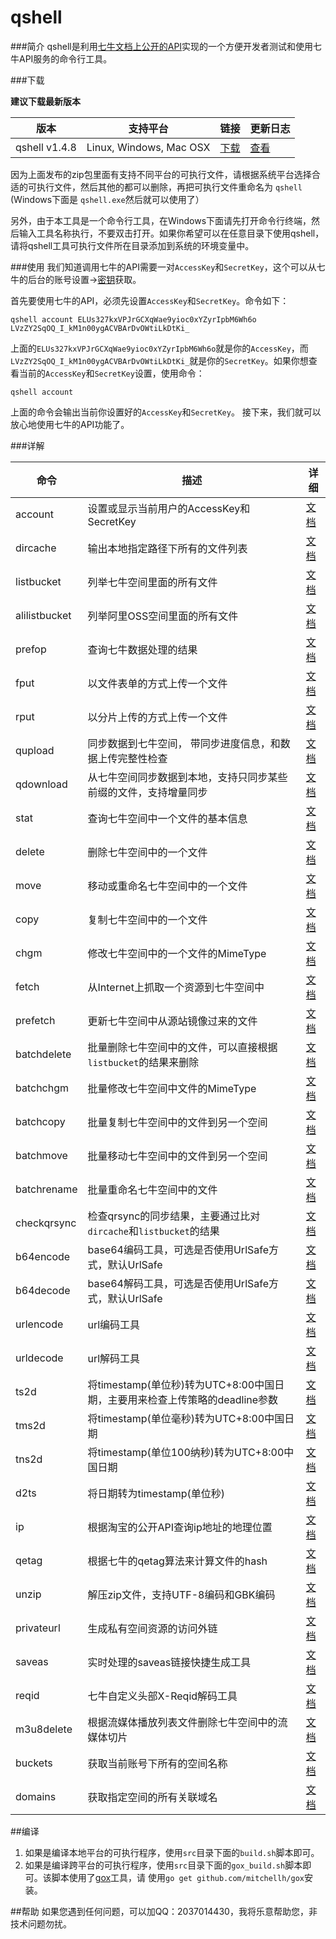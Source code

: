 # qshell

###简介
qshell是利用[七牛文档上公开的API](http://d.qiniu.com)实现的一个方便开发者测试和使用七牛API服务的命令行工具。

###下载

**建议下载最新版本**

|版本     |支持平台|链接|更新日志|
|--------|---------|----|------|
|qshell v1.4.8|Linux, Windows, Mac OSX|[下载](http://7rfgu2.com1.z0.glb.clouddn.com/qshell-v1.4.8.zip)|[查看](CHANGELOG.md)|

因为上面发布的zip包里面有支持不同平台的可执行文件，请根据系统平台选择合适的可执行文件，然后其他的都可以删除，再把可执行文件重命名为 `qshell` (Windows下面是 `qshell.exe`然后就可以使用了）

另外，由于本工具是一个命令行工具，在Windows下面请先打开命令行终端，然后输入工具名称执行，不要双击打开。如果你希望可以在任意目录下使用qshell，请将qshell工具可执行文件所在目录添加到系统的环境变量中。

###使用
我们知道调用七牛的API需要一对`AccessKey`和`SecretKey`，这个可以从七牛的后台的账号设置->[密钥](https://portal.qiniu.com/setting/key)获取。

首先要使用七牛的API，必须先设置`AccessKey`和`SecretKey`。命令如下：
```
qshell account ELUs327kxVPJrGCXqWae9yioc0xYZyrIpbM6Wh6o LVzZY2SqOQ_I_kM1n00ygACVBArDvOWtiLkDtKi_
```
上面的`ELUs327kxVPJrGCXqWae9yioc0xYZyrIpbM6Wh6o`就是你的`AccessKey`，而`LVzZY2SqOQ_I_kM1n00ygACVBArDvOWtiLkDtKi_`就是你的`SecretKey`。如果你想查看当前的`AccessKey`和`SecretKey`设置，使用命令：

```
qshell account
```
上面的命令会输出当前你设置好的`AccessKey`和`SecretKey`。
接下来，我们就可以放心地使用七牛的API功能了。

###详解

|命令|描述|详细|
|------|----------|--------|
|account|设置或显示当前用户的AccessKey和SecretKey|[文档](http://github.com/jemygraw/qshell/wiki/account)|
|dircache|输出本地指定路径下所有的文件列表|[文档](http://github.com/jemygraw/qshell/wiki/dircache)|
|listbucket|列举七牛空间里面的所有文件|[文档](http://github.com/jemygraw/qshell/wiki/listbucket)|
|alilistbucket|列举阿里OSS空间里面的所有文件|[文档](http://github.com/jemygraw/qshell/wiki/alilistbucket)|
|prefop|查询七牛数据处理的结果|[文档](http://github.com/jemygraw/qshell/wiki/prefop)|
|fput|以文件表单的方式上传一个文件|[文档](http://github.com/jemygraw/qshell/wiki/fput)|
|rput|以分片上传的方式上传一个文件|[文档](http://github.com/jemygraw/qshell/wiki/rput)|
|qupload|同步数据到七牛空间， 带同步进度信息，和数据上传完整性检查|[文档](http://github.com/jemygraw/qshell/wiki/qupload)|
|qdownload|从七牛空间同步数据到本地，支持只同步某些前缀的文件，支持增量同步|[文档](http://github.com/jemygraw/qshell/wiki/qdownload)|
|stat|查询七牛空间中一个文件的基本信息|[文档](http://github.com/jemygraw/qshell/wiki/stat)|
|delete|删除七牛空间中的一个文件|[文档](http://github.com/jemygraw/qshell/wiki/delete)|
|move|移动或重命名七牛空间中的一个文件|[文档](http://github.com/jemygraw/qshell/wiki/move)|
|copy|复制七牛空间中的一个文件|[文档](http://github.com/jemygraw/qshell/wiki/copy)|
|chgm|修改七牛空间中的一个文件的MimeType|[文档](http://github.com/jemygraw/qshell/wiki/chgm)|
|fetch|从Internet上抓取一个资源到七牛空间中|[文档](http://github.com/jemygraw/qshell/wiki/fetch)|
|prefetch|更新七牛空间中从源站镜像过来的文件|[文档](http://github.com/jemygraw/qshell/wiki/prefetch)|
|batchdelete|批量删除七牛空间中的文件，可以直接根据`listbucket`的结果来删除|[文档](http://github.com/jemygraw/qshell/wiki/batchdelete)|
|batchchgm|批量修改七牛空间中文件的MimeType|[文档](http://github.com/jemygraw/qshell/wiki/batchchgm)|
|batchcopy|批量复制七牛空间中的文件到另一个空间|[文档](http://github.com/jemygraw/qshell/wiki/batchcopy)|
|batchmove|批量移动七牛空间中的文件到另一个空间|[文档](http://github.com/jemygraw/qshell/wiki/batchmove)|
|batchrename|批量重命名七牛空间中的文件|[文档](http://github.com/jemygraw/qshell/wiki/batchrename)|
|checkqrsync|检查qrsync的同步结果，主要通过比对`dircache`和`listbucket`的结果|[文档](http://github.com/jemygraw/qshell/wiki/checkqrsync)|
|b64encode|base64编码工具，可选是否使用UrlSafe方式，默认UrlSafe|[文档](http://github.com/jemygraw/qshell/wiki/b64encode)|
|b64decode|base64解码工具，可选是否使用UrlSafe方式，默认UrlSafe|[文档](http://github.com/jemygraw/qshell/wiki/b64decode)|
|urlencode|url编码工具|[文档](http://github.com/jemygraw/qshell/wiki/urlencode)|
|urldecode|url解码工具|[文档](http://github.com/jemygraw/qshell/wiki/urldecode)|
|ts2d|将timestamp(单位秒)转为UTC+8:00中国日期，主要用来检查上传策略的deadline参数|[文档](http://github.com/jemygraw/qshell/wiki/ts2d)|
|tms2d|将timestamp(单位毫秒)转为UTC+8:00中国日期|[文档](http://github.com/jemygraw/qshell/wiki/tms2d)|
|tns2d|将timestamp(单位100纳秒)转为UTC+8:00中国日期|[文档](http://github.com/jemygraw/qshell/wiki/tns2d)|
|d2ts|将日期转为timestamp(单位秒)|[文档](http://github.com/jemygraw/qshell/wiki/d2ts)|
|ip|根据淘宝的公开API查询ip地址的地理位置|[文档](http://github.com/jemygraw/qshell/wiki/ip)|
|qetag|根据七牛的qetag算法来计算文件的hash|[文档](http://github.com/jemygraw/qshell/wiki/qetag)|
|unzip|解压zip文件，支持UTF-8编码和GBK编码|[文档](http://github.com/jemygraw/qshell/wiki/unzip)|
|privateurl|生成私有空间资源的访问外链|[文档](http://github.com/jemygraw/qshell/wiki/privateurl)|
|saveas|实时处理的saveas链接快捷生成工具|[文档](http://github.com/jemygraw/qshell/wiki/saveas)|
|reqid|七牛自定义头部X-Reqid解码工具|[文档](http://github.com/jemygraw/qshell/wiki/reqid)|
|m3u8delete|根据流媒体播放列表文件删除七牛空间中的流媒体切片|[文档](http://github.com/jemygraw/qshell/wiki/m3u8delete)|
|buckets|获取当前账号下所有的空间名称|[文档](http://github.com/jemygraw/qshell/wiki/buckets)|
|domains|获取指定空间的所有关联域名|[文档](http://github.com/jemygraw/qshell/wiki/domains)|

##编译
1. 如果是编译本地平台的可执行程序，使用`src`目录下面的`build.sh`脚本即可。
2. 如果是编译跨平台的可执行程序，使用`src`目录下面的`gox_build.sh`脚本即可。该脚本使用了[gox](https://github.com/mitchellh/gox)工具，请
使用`go get github.com/mitchellh/gox`安装。

##帮助
如果您遇到任何问题，可以加QQ：2037014430，我将乐意帮助您，非技术问题勿扰。

